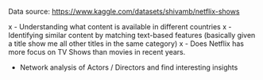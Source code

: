 

Data source:
<https://www.kaggle.com/datasets/shivamb/netflix-shows>

x - Understanding what content is available in different countries
x - Identifying similar content by matching text-based features (basically given a title show me all other titles in the same category)
x - Does Netflix has more focus on TV Shows than movies in recent years.
- Network analysis of Actors / Directors and find interesting insights
